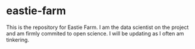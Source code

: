 # eastie-farm
This is the repository for Eastie Farm. I am the data scientist on the project and am firmly commited to open science. I will be updating as I often am tinkering.
